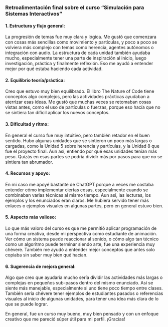 ### Retroalimentación final sobre el curso “Simulación para Sistemas Interactivos”
#### 1. Estructura y flujo general:
La progresión de temas fue muy clara y lógica. Me gustó que comenzara con cosas más sencillas como movimiento y partículas, y poco a poco se volviera más complejo con temas como herencia, agentes autónomos o integración con audio. La estructura de cada unidad también ayudaba mucho, especialmente tener una parte de inspiración al inicio, luego investigación, práctica y finalmente reflexión. Eso me ayudó a entender mejor por qué estaba haciendo cada actividad.

#### 2. Equilibrio teoría/práctica:
Creo que estuvo muy bien equilibrado. El libro The Nature of Code tiene conceptos algo complejos, pero las actividades prácticas ayudaban a aterrizar esas ideas. Me gustó que muchas veces se retomaban cosas vistas antes, como el uso de partículas o fuerzas, porque eso hacía que no se sintiera tan difícil aplicar los nuevos conceptos.

#### 3. Dificultad y ritmo:
En general el curso fue muy intuitivo, pero también retador en el buen sentido. Hubo algunas unidades que se sintieron un poco más largas o cargadas, como la Unidad 5 sobre herencia y partículas, y la Unidad 8 que fue el proyecto final. Aun así, entiendo por qué esas unidades tenían más peso. Quizás en esas partes se podría dividir más por pasos para que no se sintiera tan abrumador.

#### 4. Recursos y apoyo:
En mi caso me apoyé bastante de ChatGPT porque a veces me costaba entender cómo implementar ciertas cosas, especialmente cuando se combinaban varias técnicas al mismo tiempo. Aun así, las lecturas, los ejemplos y los enunciados eran claros. Me hubiera servido tener más enlaces o ejemplos visuales en algunas partes, pero en general estuvo bien.

#### 5. Aspecto más valioso:
Lo que más valoro del curso es que me permitió aplicar programación de una forma creativa, desde mi perspectiva como estudiante de animación. Ver cómo un sistema puede reaccionar al sonido, o cómo algo tan técnico como un algoritmo puede terminar siendo arte, fue una experiencia muy chévere. También me ayudó a entender mejor conceptos que antes solo copiaba sin saber muy bien qué hacían.

#### 6. Sugerencia de mejora general:
Algo que creo que ayudaría mucho sería dividir las actividades más largas o complejas en pequeños sub-pasos dentro del mismo enunciado. Así se siente más manejable, especialmente si uno tiene poco tiempo entre clases. También sería chévere tener ejemplos de estudiantes pasados o referencias visuales al inicio de algunas unidades, para tener una idea más clara de lo que se puede lograr.


En general, fue un curso muy bueno, muy bien pensado y con un enfoque creativo que me pareció súper útil para mi perfil. ¡Gracias!
